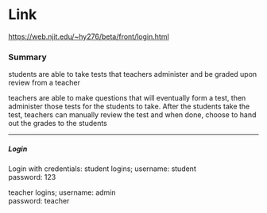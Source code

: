 # Link
https://web.njit.edu/~hy276/beta/front/login.html

### Summary 
students are able to take tests that teachers administer and be graded upon review from a teacher 

teachers are able to make questions that will eventually form a test, then administer those tests for the students to take. After the students take the test, teachers can manually review the test and when done, choose to hand out the grades to the students 

---
##### Login

Login with credentials:
student logins; username: student <br>
                password: 123 <br>

teacher logins; username: admin <br>
                password: teacher
